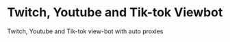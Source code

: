 # Twitch, Youtube and Tik-tok Viewbot
Twitch, Youtube and Tik-tok view-bot with auto proxies 
 
  
  
  
 
 
 
  
 
 
 
 
 
 
 
 
   
 
 
 
 
